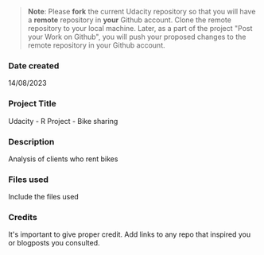 >**Note**: Please **fork** the current Udacity repository so that you will have a **remote** repository in **your** Github account. Clone the remote repository to your local machine. Later, as a part of the project "Post your Work on Github", you will push your proposed changes to the remote repository in your Github account.

### Date created
14/08/2023

### Project Title
Udacity - R Project - Bike sharing

### Description
Analysis of clients who rent bikes

### Files used
Include the files used

### Credits
It's important to give proper credit. Add links to any repo that inspired you or blogposts you consulted.


